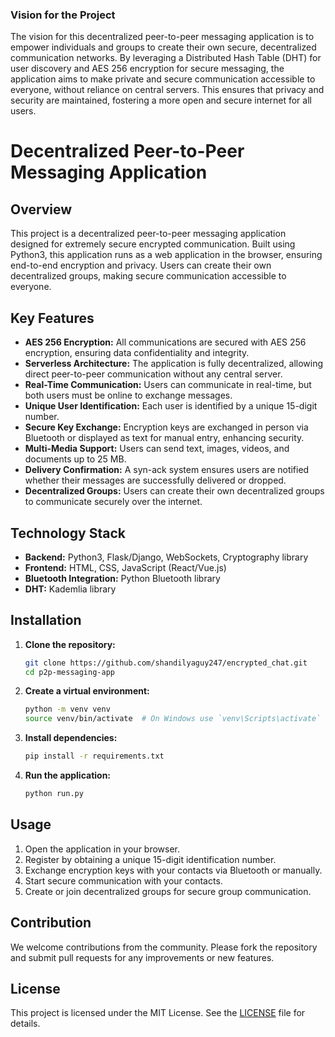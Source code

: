 ### Vision for the Project

The vision for this decentralized peer-to-peer messaging application is to empower individuals and groups to create their own secure, decentralized communication networks. By leveraging a Distributed Hash Table (DHT) for user discovery and AES 256 encryption for secure messaging, the application aims to make private and secure communication accessible to everyone, without reliance on central servers. This ensures that privacy and security are maintained, fostering a more open and secure internet for all users.

# Decentralized Peer-to-Peer Messaging Application

## Overview
This project is a decentralized peer-to-peer messaging application designed for extremely secure encrypted communication. Built using Python3, this application runs as a web application in the browser, ensuring end-to-end encryption and privacy. Users can create their own decentralized groups, making secure communication accessible to everyone.

## Key Features
- **AES 256 Encryption:** All communications are secured with AES 256 encryption, ensuring data confidentiality and integrity.
- **Serverless Architecture:** The application is fully decentralized, allowing direct peer-to-peer communication without any central server.
- **Real-Time Communication:** Users can communicate in real-time, but both users must be online to exchange messages.
- **Unique User Identification:** Each user is identified by a unique 15-digit number.
- **Secure Key Exchange:** Encryption keys are exchanged in person via Bluetooth or displayed as text for manual entry, enhancing security.
- **Multi-Media Support:** Users can send text, images, videos, and documents up to 25 MB.
- **Delivery Confirmation:** A syn-ack system ensures users are notified whether their messages are successfully delivered or dropped.
- **Decentralized Groups:** Users can create their own decentralized groups to communicate securely over the internet.

## Technology Stack
- **Backend:** Python3, Flask/Django, WebSockets, Cryptography library
- **Frontend:** HTML, CSS, JavaScript (React/Vue.js)
- **Bluetooth Integration:** Python Bluetooth library
- **DHT:** Kademlia library

## Installation
1. **Clone the repository:**
    ```sh
    git clone https://github.com/shandilyaguy247/encrypted_chat.git
    cd p2p-messaging-app
    ```
2. **Create a virtual environment:**
    ```sh
    python -m venv venv
    source venv/bin/activate  # On Windows use `venv\Scripts\activate`
    ```
3. **Install dependencies:**
    ```sh
    pip install -r requirements.txt
    ```
4. **Run the application:**
    ```sh
    python run.py
    ```

## Usage
1. Open the application in your browser.
2. Register by obtaining a unique 15-digit identification number.
3. Exchange encryption keys with your contacts via Bluetooth or manually.
4. Start secure communication with your contacts.
5. Create or join decentralized groups for secure group communication.

## Contribution
We welcome contributions from the community. Please fork the repository and submit pull requests for any improvements or new features.

## License
This project is licensed under the MIT License. See the [LICENSE](LICENSE) file for details.

